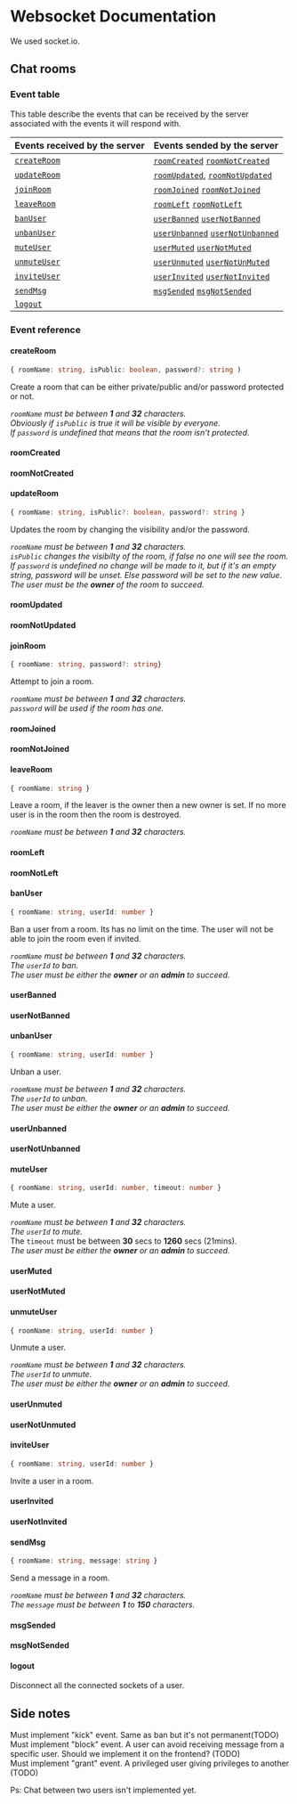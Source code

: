 # Websocket Documentation
We used socket.io.

## Chat rooms

### Event table
This table describe the events that can be received by the server associated with the events it will respond with.
 
| Events received by the server | Events sended by the server |
| ----------------------------- | --------------------------- |
| [`createRoom`](https://github.com/sdummett/ft_transcendence/blob/sdummett/ChatREADME.md#createroom) | [`roomCreated`](https://github.com/sdummett/ft_transcendence/blob/sdummett/ChatREADME.md#roomCreated) [`roomNotCreated`](https://github.com/sdummett/ft_transcendence/blob/sdummett/ChatREADME.md#roomNotCreated) |
| [`updateRoom`](https://github.com/sdummett/ft_transcendence/blob/sdummett/ChatREADME.md#updateRoom) | [`roomUpdated`](https://github.com/sdummett/ft_transcendence/blob/sdummett/ChatREADME.md#roomUpdated), [`roomNotUpdated`](https://github.com/sdummett/ft_transcendence/blob/sdummett/ChatREADME.md#roomNotUpdated) |
| [`joinRoom`](https://github.com/sdummett/ft_transcendence/blob/sdummett/ChatREADME.md#joinRoom)   | [`roomJoined`](https://github.com/sdummett/ft_transcendence/blob/sdummett/ChatREADME.md#roomJoined) [`roomNotJoined`](https://github.com/sdummett/ft_transcendence/blob/sdummett/ChatREADME.md#roomNotJoined) |
| [`leaveRoom`](https://github.com/sdummett/ft_transcendence/blob/sdummett/ChatREADME.md#leaveRoom)  | [`roomLeft`](https://github.com/sdummett/ft_transcendence/blob/sdummett/ChatREADME.md#roomLeft) [`roomNotLeft`](https://github.com/sdummett/ft_transcendence/blob/sdummett/ChatREADME.md#roomNotLeft) |
| [`banUser`](https://github.com/sdummett/ft_transcendence/blob/sdummett/ChatREADME.md#banUser)    | [`userBanned`](https://github.com/sdummett/ft_transcendence/blob/sdummett/ChatREADME.md#userBanned) [`userNotBanned`](https://github.com/sdummett/ft_transcendence/blob/sdummett/ChatREADME.md#userNotBanned) |
| [`unbanUser`](https://github.com/sdummett/ft_transcendence/blob/sdummett/ChatREADME.md#unbanUser)  | [`userUnbanned`](https://github.com/sdummett/ft_transcendence/blob/sdummett/ChatREADME.md#userUnbanned) [`userNotUnbanned`](https://github.com/sdummett/ft_transcendence/blob/sdummett/ChatREADME.md#userNotUnbanned) |
| [`muteUser`](https://github.com/sdummett/ft_transcendence/blob/sdummett/ChatREADME.md#muteUser)   | [`userMuted`](https://github.com/sdummett/ft_transcendence/blob/sdummett/ChatREADME.md#userMuted) [`userNotMuted`](https://github.com/sdummett/ft_transcendence/blob/sdummett/ChatREADME.md#userNotMuted) |
| [`unmuteUser`](https://github.com/sdummett/ft_transcendence/blob/sdummett/ChatREADME.md#unmuteUser) | [`userUnmuted`](https://github.com/sdummett/ft_transcendence/blob/sdummett/ChatREADME.md#userUnmuted) [`userNotUnMuted`](https://github.com/sdummett/ft_transcendence/blob/sdummett/ChatREADME.md#userNotUnmuted) |
| [`inviteUser`](https://github.com/sdummett/ft_transcendence/blob/sdummett/ChatREADME.md#inviteUser) | [`userInvited`](https://github.com/sdummett/ft_transcendence/blob/sdummett/ChatREADME.md#userInvited) [`userNotInvited`](https://github.com/sdummett/ft_transcendence/blob/sdummett/ChatREADME.md#userNotInvited) |
| [`sendMsg`](https://github.com/sdummett/ft_transcendence/blob/sdummett/ChatREADME.md#sendMsg)    | [`msgSended`](https://github.com/sdummett/ft_transcendence/blob/sdummett/ChatREADME.md#msgSended) [`msgNotSended`](https://github.com/sdummett/ft_transcendence/blob/sdummett/ChatREADME.md#msgNotSended) |
| [`logout`](https://github.com/sdummett/ft_transcendence/blob/sdummett/ChatREADME.md#logout)     |  |

### Event reference

#### createRoom
```typescript
{ roomName: string, isPublic: boolean, password?: string )
```
Create a room that can be either private/public and/or password protected or not.

 *`roomName` must be between **1** and **32** characters.*  
 *Obviously if `isPublic` is true it will be visible by everyone.*  
 *If `password` is *undefined* that means that the room isn't protected.*  

#### roomCreated
#### roomNotCreated
#### updateRoom
```typescript
{ roomName: string, isPublic?: boolean, password?: string }
```
Updates the room by changing the visibility and/or the password.

 *`roomName` must be between **1** and **32** characters.*  
 *`isPublic` changes the visibilty of the room, if false no one will see the room.*  
 *If `password` is undefined no change will be made to it, but if it's an empty string, password will be unset. Else password will be set to the new value.*  
*The user must be the **owner** of the room to succeed.*  

#### roomUpdated
#### roomNotUpdated
#### joinRoom
```typescript
{ roomName: string, password?: string}
```
Attempt to join a room.

*`roomName` must be between **1** and **32** characters.*  
*`password` will be used if the room has one.*  

#### roomJoined
#### roomNotJoined
#### leaveRoom
```typescript
{ roomName: string }
```
Leave a room, if the leaver is the owner then a new owner is set. If no more user is in the room then the room is destroyed.  

*`roomName` must be between **1** and **32** characters.*  

#### roomLeft
#### roomNotLeft
#### banUser
```typescript
{ roomName: string, userId: number }
```
Ban a user from a room. Its has no limit on the time. The user will not be able to join the room even if invited.

*`roomName` must be between **1** and **32** characters.*  
*The `userId` to ban.*  
*The user must be either the **owner** or an **admin** to succeed.*  

#### userBanned
#### userNotBanned
#### unbanUser
```typescript
{ roomName: string, userId: number }
```
Unban a user.

*`roomName` must be between **1** and **32** characters.*  
*The `userId` to unban.*  
*The user must be either the **owner** or an **admin** to succeed.*  

#### userUnbanned
#### userNotUnbanned
#### muteUser
```typescript
{ roomName: string, userId: number, timeout: number }
```
Mute a user.

*`roomName` must be between **1** and **32** characters.*  
*The `userId` to mute.*  
The `timeout` must be between **30** secs to **1260** secs (21mins).  
*The user must be either the **owner** or an **admin** to succeed.*  

#### userMuted
#### userNotMuted
#### unmuteUser
```typescript
{ roomName: string, userId: number }
```
Unmute a user.

*`roomName` must be between **1** and **32** characters.*  
*The `userId` to unmute.*  
*The user must be either the **owner** or an **admin** to succeed.*  

#### userUnmuted
#### userNotUnmuted
#### inviteUser
```typescript
{ roomName: string, userId: number }
```
Invite a user in a room.
#### userInvited
#### userNotInvited
#### sendMsg
```typescript
{ roomName: string, message: string }
```
Send a message in a room.

*`roomName` must be between **1** and **32** characters.*  
*The `message` must be between **1** to **150** characters.*  
#### msgSended
#### msgNotSended
#### logout
Disconnect all the connected sockets of a user.

## Side notes

Must implement "kick" event. Same as ban but it's not permanent(TODO)  
Must implement "block" event. A user can avoid receiving message from a specific user. Should we implement it on the frontend? (TODO)  
Must implement "grant" event. A privileged user giving privileges to another (TODO)  

Ps: Chat between two users isn't implemented yet.  
